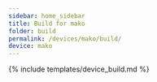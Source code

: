 ```yaml
---
sidebar: home_sidebar
title: Build for mako
folder: build
permalink: /devices/mako/build/
device: mako
---
```

{% include templates/device_build.md %}
